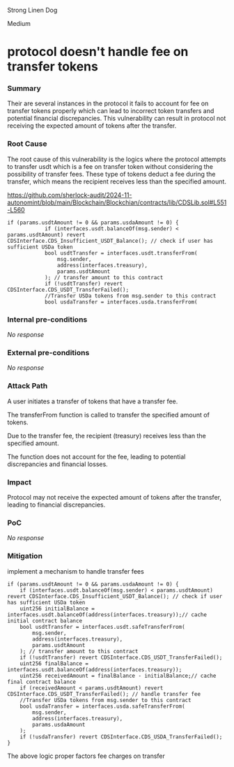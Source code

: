 Strong Linen Dog

Medium

# protocol doesn't handle fee on transfer tokens

### Summary

Their are several instances in the protocol it fails to account for fee on transfer tokens properly which can lead to incorrect token transfers and potential financial discrepancies. This vulnerability can result in protocol not receiving the expected amount of tokens after the transfer.

### Root Cause

The root cause of this vulnerability is the logics where the protocol attempts to transfer usdt which is a fee on transfer token  without considering the possibility of transfer fees. These type of tokens deduct a fee during the transfer, which means the recipient receives less than the specified amount.

https://github.com/sherlock-audit/2024-11-autonomint/blob/main/Blockchain/Blockchian/contracts/lib/CDSLib.sol#L551-L560
```solidity
if (params.usdtAmount != 0 && params.usdaAmount != 0) {
            if (interfaces.usdt.balanceOf(msg.sender) < params.usdtAmount) revert CDSInterface.CDS_Insufficient_USDT_Balance(); // check if user has sufficient USDa token
            bool usdtTransfer = interfaces.usdt.transferFrom(
                msg.sender,
                address(interfaces.treasury),
                params.usdtAmount
            ); // transfer amount to this contract
            if (!usdtTransfer) revert CDSInterface.CDS_USDT_TransferFailed();
            //Transfer USDa tokens from msg.sender to this contract
            bool usdaTransfer = interfaces.usda.transferFrom(
```

### Internal pre-conditions

_No response_

### External pre-conditions

_No response_

### Attack Path

A user initiates a transfer of tokens that have a transfer fee.

The transferFrom function is called to transfer the specified amount of tokens.

Due to the transfer fee, the recipient (treasury) receives less than the specified amount.

The function does not account for the fee, leading to potential discrepancies and financial losses.

### Impact

Protocol may not receive the expected amount of tokens after the transfer, leading to financial discrepancies.

### PoC

_No response_

### Mitigation

implement a mechanism to handle transfer fees

```solidity
if (params.usdtAmount != 0 && params.usdaAmount != 0) {
    if (interfaces.usdt.balanceOf(msg.sender) < params.usdtAmount) revert CDSInterface.CDS_Insufficient_USDT_Balance(); // check if user has sufficient USDa token
    uint256 initialBalance = interfaces.usdt.balanceOf(address(interfaces.treasury));// cache initial contract balance
    bool usdtTransfer = interfaces.usdt.safeTransferFrom(
        msg.sender,
        address(interfaces.treasury),
        params.usdtAmount
    ); // transfer amount to this contract
    if (!usdtTransfer) revert CDSInterface.CDS_USDT_TransferFailed();
    uint256 finalBalance = interfaces.usdt.balanceOf(address(interfaces.treasury));
    uint256 receivedAmount = finalBalance - initialBalance;// cache final contract balance
    if (receivedAmount < params.usdtAmount) revert CDSInterface.CDS_USDT_TransferFailed(); // handle transfer fee
    //Transfer USDa tokens from msg.sender to this contract
    bool usdaTransfer = interfaces.usda.safeTransferFrom(
        msg.sender,
        address(interfaces.treasury),
        params.usdaAmount
    );
    if (!usdaTransfer) revert CDSInterface.CDS_USDA_TransferFailed();
}
```
The above logic proper factors fee charges on transfer